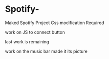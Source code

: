 # Spotify-
Maked Spotify Project
Css modification Required

work on JS to connect button 

last work is remaining 

work on the music bar
made it its picture
